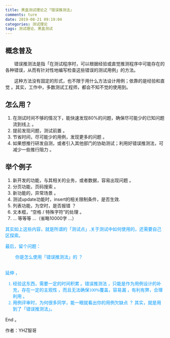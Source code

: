 ```yaml
---
title: 黑盒测试理论之「错误推测法」
comments: ture
date: 2019-08-21 09:19:04
categories: 测试理论
tags: 测试理论、黑盒测试
---
```


## 概念普及

&emsp;&emsp;错误推测法是指「在测试程序时，可以根据经验或直觉推测程序中可能存在的各种错误，从而有针对性地编写检查这些错误的测试用例」的方法。

&emsp;&emsp;这种方法没有固定的形式，也不限于用什么方法设计用例；依靠的是经验和直觉 。其实，工作中，多数测试工程师，都会不知不觉的使用到。

## 怎么用？
1. 在测试时间不够的情况下，能快速发现80%的问题，确保尽可能少的已知问题流到线上 。 
2. 提前发现问题，测试前置 。
3. 节省时间，尽可能少的用例，发现更多的问题 。
4. 如果想推行研发自测，或者引入其他部门的协助测试；利用好错误推测法，可减少一些推行阻力 。


## 举个例子
1. 新开发的功能，与其相关的业务，或者数据，容易出现问题 。
2. 分页功能，页码搜索 。
3. 新功能的，异常场景 。
4. 测试update功能时，insert的相关限制条件，是否生效.
5. 列表功能，为空时，是否报错 ？
6. 文本框，“空格 / 特殊字符”的处理 。
7. ...  等等等 ...（省略10000字 ...）


<font color=#0099ff face="黑体">

其实如上这些内容，就是所谓的「测试点」,关于测试中如何使用的，还需要自己区探索。


最后，留个问题：

&emsp;&emsp; 你是怎么使用「错误推测法」的 ？

<br/>
延伸 ，

 1. 经验这东西，需要一定的时间积累 。错误推测法 ，只能是作为用例设计的补充，存在一定的主观性 ，而且无法确保100%覆盖，容易漏 ，有利有弊，合理利用 。
 2. 用例评审时，为何很多同学，能一眼就看出你的用例欠缺点 ？ 其实，就是用到了「错误推测法」。

</font>


End 。


作者：YHZ智哥




